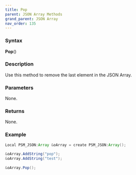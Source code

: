 ```yaml
---
title: Pop
parent: JSON Array Methods
grand_parent: JSON Array
nav_order: 135
---
```


### [](#header-3)Syntax

**Pop**()

### [](#header-3)Description

Use this method to remove the last element in the JSON Array.

### [](#header-3)Parameters

None.

### [](#header-3)Returns

None.

### [](#header-3)Example

```java
Local PSM_JSON:Array &oArray = create PSM_JSON:Array();
   
&oArray.AddString("pop");
&oArray.AddString("test");
   
&oArray.Pop();
```
